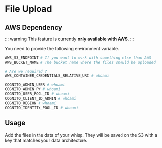 # File Upload

## AWS Dependency

::: warning
This feature is currently **only available with AWS**.
:::

You need to provide the following environment variable.

```bash
AWS_S3_ENDPOINT # If you want to work with something else than AWS
AWS_BUCKET_NAME # The bucket name where the files should be uploaded

# Are we required ?
AWS_CONTAINER_CREDENTIALS_RELATIVE_URI # whoami

COGNITO_ADMIN_USER # whoami
COGNITO_ADMIN_PW # whoami
COGNITO_USER_POOL_ID # whoami
COGNITO_CLIENT_ID_ADMIN # whoami
COGNITO_REGION # whoami
COGNITO_IDENTITY_POOL_ID # whoami
```

## Usage

Add the files in the data of your whisp. They will be saved on the S3 with a key that matches your data architecture.